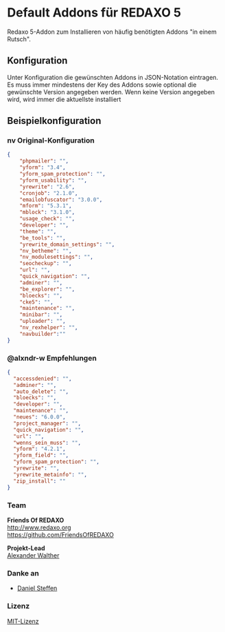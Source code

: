 # Default Addons für REDAXO 5

Redaxo 5-Addon zum Installieren von häufig benötigten Addons "in einem Rutsch".

## Konfiguration

Unter Konfiguration die gewünschten Addons in JSON-Notation eintragen.
Es muss immer mindestens der Key des Addons sowie optional die gewünschte Version angegeben werden. Wenn keine Version angegeben wird, wird immer die aktuellste installiert

## Beispielkonfiguration

### nv Original-Konfiguration

```json
{
    "phpmailer": "",
    "yform": "3.4",
    "yform_spam_protection": "",
    "yform_usability": "",
    "yrewrite": "2.6",
    "cronjob": "2.1.0",
    "emailobfuscator": "3.0.0",
    "mform": "5.3.1",
    "mblock": "3.1.0",
    "usage_check": "",
    "developer": "",
    "theme": "",
    "be_tools": "",
    "yrewrite_domain_settings": "",
    "nv_betheme": "",
    "nv_modulesettings": "",
    "seocheckup": "",
    "url": "",
    "quick_navigation": "",
    "adminer": "",
    "be_explorer": "",
    "bloecks": "",
    "cke5": "",
    "maintenance": "",
    "minibar": "",
    "uploader": "",
    "nv_rexhelper": "",
    "navbuilder":""
}
```

### @alxndr-w Empfehlungen

```JSON
{
  "accessdenied": "",
  "adminer": "",
  "auto_delete": "",
  "bloecks": "",
  "developer": "",
  "maintenance": "",
  "neues": "6.0.0",
  "project_manager": "",
  "quick_navigation": "",
  "url": "",
  "wenns_sein_muss": "",
  "yform": "4.2.1",
  "yform_field": "",
  "yform_spam_protection": "",
  "yrewrite": "",
  "yrewrite_metainfo": "",
  "zip_install": ""
}
```

### Team

**Friends Of REDAXO**  
<http://www.redaxo.org>  
<https://github.com/FriendsOfREDAXO>

**Projekt-Lead**  
[Alexander Walther](https://github.com/alxndr-w)

### Danke an

- [Daniel Steffen](https://github.com/novinet-git)

### Lizenz

[MIT-Lizenz](https://github.com/FriendsOfREDAXO/pdfout/blob/master/LICENSE.md)

